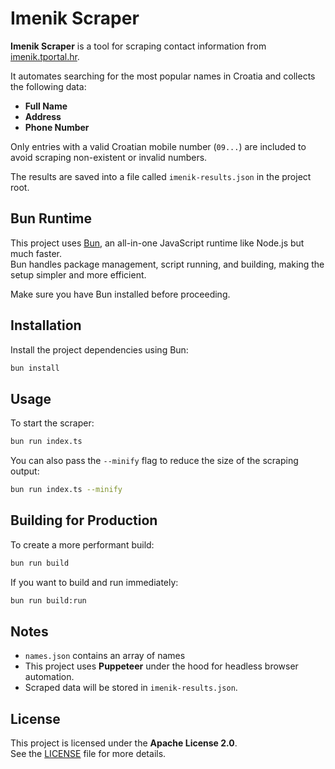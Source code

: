 # Imenik Scraper

**Imenik Scraper** is a tool for scraping contact information from [imenik.tportal.hr](https://imenik.tportal.hr/).

It automates searching for the most popular names in Croatia and collects the following data:

- **Full Name**
- **Address**
- **Phone Number**

Only entries with a valid Croatian mobile number (`09...`) are included to avoid scraping non-existent or invalid numbers.

The results are saved into a file called `imenik-results.json` in the project root.

## Bun Runtime

This project uses [Bun](https://bun.sh/), an all-in-one JavaScript runtime like Node.js but much faster.  
Bun handles package management, script running, and building, making the setup simpler and more efficient.

Make sure you have Bun installed before proceeding.

## Installation

Install the project dependencies using Bun:

```bash
bun install
```

## Usage

To start the scraper:

```bash
bun run index.ts
```

You can also pass the `--minify` flag to reduce the size of the scraping output:

```bash
bun run index.ts --minify
```

## Building for Production

To create a more performant build:

```bash
bun run build
```

If you want to build and run immediately:

```bash
bun run build:run
```

## Notes

- `names.json` contains an array of names
- This project uses **Puppeteer** under the hood for headless browser automation.
- Scraped data will be stored in `imenik-results.json`.

## License

This project is licensed under the **Apache License 2.0**.  
See the [LICENSE](./LICENSE) file for more details.
